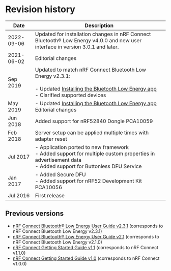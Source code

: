 # Revision history

| Date       | Description |
|------------|-------------|
| 2022-09-06 | Updated for installation changes in nRF Connect Bluetooth® Low Energy v4.0.0 and new user interface in version 3.0.1 and later. |
| 2021-06-02 | Editorial changes |
| Sep 2019   | Updated to match nRF Connect Bluetooth Low Energy v2.3.1:</br></br>- Updated [Installing the Bluetooth Low Energy app](installing.md)</br>- Clarified supported devices |
| May 2019   | - Updated [Installing the Bluetooth Low Energy app](installing.md)</br> Editorial changes |
| Jun 2018   | Added support for nRF52840 Dongle PCA10059 |
| Feb 2018   | Server setup can be applied multiple times with adapter reset |
| Jul 2017   | - Application ported to new framework</br>- Added support for multiple custom properties in advertisement data</br>- Added support for Buttonless DFU Service |
| Jan 2017   | - Added Secure DFU</br>- Added support for nRF52 Development Kit PCA10056 |
| Jul 2016   | First release |

## Previous versions

- [nRF Connect Bluetooth® Low Energy User Guide v2.3.1](https://infocenter.nordicsemi.com/pdf/nRFConnect_BLE_User_Guide_v2.3.1.pdf) (corresponds to nRF Connect Bluetooth Low Energy v2.3.1)
- [nRF Connect Bluetooth® Low Energy User Guide v2.1](https://infocenter.nordicsemi.com/pdf/nRFConnect_BLE_User_Guide_v2.1.pdf) (corresponds to nRF Connect Bluetooth Low Energy v2.1.0)
- [nRF Connect Getting Started Guide v1.1](https://infocenter.nordicsemi.com/pdf/nRF_Connect_v1.1.pdf) (corresponds to nRF Connect v1.1.0)
- [nRF Connect Getting Started Guide v1.0](https://infocenter.nordicsemi.com/pdf/nRF_Connect_v1.0.pdf) (corresponds to nRF Connect v1.0.0)
